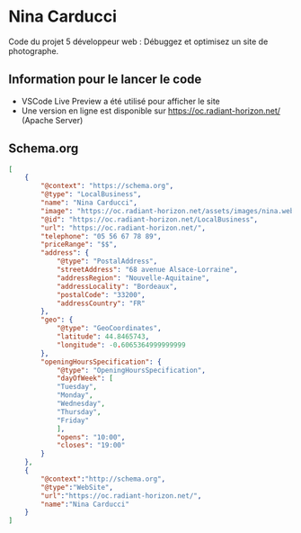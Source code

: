 # Nina Carducci

Code du projet 5 développeur web : Débuggez et optimisez un site de photographe.

## Information pour le lancer le code

 - VSCode Live Preview a été utilisé pour afficher le site
 - Une version en ligne est disponible sur https://oc.radiant-horizon.net/ (Apache Server)

## Schema.org

```json
[
    {
        "@context": "https://schema.org",
        "@type": "LocalBusiness",
        "name": "Nina Carducci",
        "image": "https://oc.radiant-horizon.net/assets/images/nina.webp",
        "@id": "https://oc.radiant-horizon.net/LocalBusiness",
        "url": "https://oc.radiant-horizon.net/",
        "telephone": "05 56 67 78 89",
        "priceRange": "$$",
        "address": {
            "@type": "PostalAddress",
            "streetAddress": "68 avenue Alsace-Lorraine",
            "addressRegion": "Nouvelle-Aquitaine",
            "addressLocality": "Bordeaux",
            "postalCode": "33200",
            "addressCountry": "FR"
        },
        "geo": {
            "@type": "GeoCoordinates",
            "latitude": 44.8465743,
            "longitude": -0.6065364999999999
        },
        "openingHoursSpecification": {
            "@type": "OpeningHoursSpecification",
            "dayOfWeek": [
            "Tuesday",
            "Monday",
            "Wednesday",
            "Thursday",
            "Friday"
            ],
            "opens": "10:00",
            "closes": "19:00"
        }
    },
    {
        "@context":"http://schema.org",
        "@type":"WebSite",
        "url":"https://oc.radiant-horizon.net/",
        "name":"Nina Carducci"
    }
]
```
